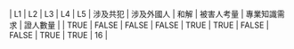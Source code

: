 | L1 | L2 | L3 | L4 | L5 | 涉及共犯 | 涉及外國人 | 和解 | 被害人考量 | 專業知識需求 | 證人數量 |
| TRUE | FALSE | FALSE | FALSE | TRUE | TRUE | FALSE | FALSE | TRUE | TRUE | 16 |